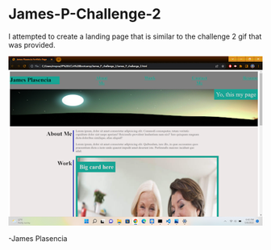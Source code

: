 # James-P-Challenge-2
I attempted to create a landing page that is similar to the challenge 2 gif that was provided.

![Getting Started](./assets/images/page-photo.png)



-James Plasencia
